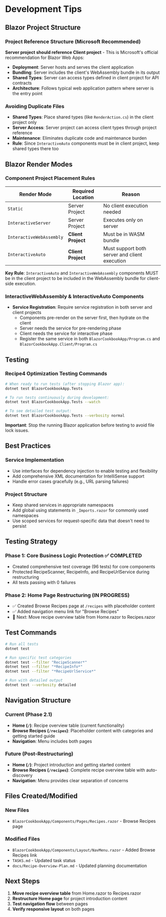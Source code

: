 # Development Tips

## Blazor Project Structure

### Project Reference Structure (Microsoft Recommended)

**Server project should reference Client project** - This is Microsoft's official recommendation for Blazor Web Apps:

- **Deployment**: Server hosts and serves the client application
- **Bundling**: Server includes the client's WebAssembly bundle in its output  
- **Shared Types**: Server can access types defined in client project for API contracts
- **Architecture**: Follows typical web application pattern where server is the entry point

### Avoiding Duplicate Files

- **Shared Types**: Place shared types (like `RenderAction.cs`) in the client project only
- **Server Access**: Server project can access client types through project reference
- **Maintenance**: Eliminates duplicate code and maintenance burden
- **Rule**: Since `InteractiveAuto` components must be in client project, keep shared types there too

## Blazor Render Modes

### Component Project Placement Rules

| Render Mode              | Required Location  | Reason                                        |
| ------------------------ | ------------------ | --------------------------------------------- |
| `Static`                 | Server Project     | No client execution needed                    |
| `InteractiveServer`      | Server Project     | Executes only on server                       |
| `InteractiveWebAssembly` | **Client Project** | Must be in WASM bundle                        |
| `InteractiveAuto`        | **Client Project** | Must support both server and client execution |

**Key Rule**: `InteractiveAuto` and `InteractiveWebAssembly` components MUST be in the client project to be included in the WebAssembly bundle for client-side execution.

### InteractiveWebAssembly & InteractiveAuto Components

- **Service Registration**: Require service registration in both server and client projects
  - Components pre-render on the server first, then hydrate on the client
  - Server needs the service for pre-rendering phase
  - Client needs the service for interactive phase
  - Register the same service in both `BlazorCookbookApp/Program.cs` and `BlazorCookbookApp.Client/Program.cs`

## Testing

### Recipe4 Optimization Testing Commands

```bash
# When ready to run tests (after stopping Blazor app):
dotnet test BlazorCookbookApp.Tests

# To run tests continuously during development:
dotnet test BlazorCookbookApp.Tests --watch

# To see detailed test output:
dotnet test BlazorCookbookApp.Tests --verbosity normal
```

**Important**: Stop the running Blazor application before testing to avoid file lock issues.

## Best Practices

### Service Implementation

- Use interfaces for dependency injection to enable testing and flexibility
- Add comprehensive XML documentation for IntelliSense support
- Handle error cases gracefully (e.g., URL parsing failures)

### Project Structure

- Keep shared services in appropriate namespaces
- Add global using statements in `_Imports.razor` for commonly used namespaces
- Use scoped services for request-specific data that doesn't need to persist

## Testing Strategy

### Phase 1: Core Business Logic Protection ✅ COMPLETED
- Created comprehensive test coverage (96 tests) for core components
- Protected RecipeScanner, RecipeInfo, and RecipeUrlService during restructuring
- All tests passing with 0 failures

### Phase 2: Home Page Restructuring (IN PROGRESS)
- ✅ Created Browse Recipes page at `/recipes` with placeholder content
- ✅ Added navigation menu link for "Browse Recipes"
- 🔄 Next: Move recipe overview table from Home.razor to Recipes.razor

## Test Commands

```bash
# Run all tests
dotnet test

# Run specific test categories
dotnet test --filter "RecipeScanner*"
dotnet test --filter "*RecipeInfo*" 
dotnet test --filter "*RecipeUrlService*"

# Run with detailed output
dotnet test --verbosity detailed
```

## Navigation Structure

### Current (Phase 2.1)
- **Home (`/`)**: Recipe overview table (current functionality)
- **Browse Recipes (`/recipes`)**: Placeholder content with categories and getting started guide
- **Navigation**: Menu includes both pages

### Future (Post-Restructuring)
- **Home (`/`)**: Project introduction and getting started content
- **Browse Recipes (`/recipes`)**: Complete recipe overview table with auto-discovery
- **Navigation**: Menu provides clear separation of concerns

## Files Created/Modified

### New Files
- `BlazorCookbookApp/Components/Pages/Recipes.razor` - Browse Recipes page

### Modified Files  
- `BlazorCookbookApp/Components/Layout/NavMenu.razor` - Added Browse Recipes link
- `TASKS.md` - Updated task status
- `docs/Recipe-Overview-Plan.md` - Updated planning documentation

## Next Steps

1. **Move recipe overview table** from Home.razor to Recipes.razor
2. **Restructure Home page** for project introduction content
3. **Test navigation flow** between pages
4. **Verify responsive layout** on both pages
